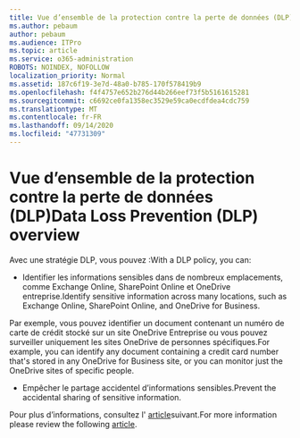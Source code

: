 ```yaml
---
title: Vue d’ensemble de la protection contre la perte de données (DLP)
ms.author: pebaum
author: pebaum
ms.audience: ITPro
ms.topic: article
ms.service: o365-administration
ROBOTS: NOINDEX, NOFOLLOW
localization_priority: Normal
ms.assetid: 187c6f19-3e7d-48a0-b785-170f578419b9
ms.openlocfilehash: f4f4757e652b276d44b266eef73f5b5161615281
ms.sourcegitcommit: c6692ce0fa1358ec3529e59ca0ecdfdea4cdc759
ms.translationtype: MT
ms.contentlocale: fr-FR
ms.lasthandoff: 09/14/2020
ms.locfileid: "47731309"
---
```

# <a name="data-loss-prevention-dlp-overview"></a><span data-ttu-id="643ab-102">Vue d’ensemble de la protection contre la perte de données (DLP)</span><span class="sxs-lookup"><span data-stu-id="643ab-102">Data Loss Prevention (DLP) overview</span></span>

<span data-ttu-id="643ab-103">Avec une stratégie DLP, vous pouvez :</span><span class="sxs-lookup"><span data-stu-id="643ab-103">With a DLP policy, you can:</span></span>

- <span data-ttu-id="643ab-104">Identifier les informations sensibles dans de nombreux emplacements, comme Exchange Online, SharePoint Online et OneDrive entreprise.</span><span class="sxs-lookup"><span data-stu-id="643ab-104">Identify sensitive information across many locations, such as Exchange Online, SharePoint Online, and OneDrive for Business.</span></span>


<span data-ttu-id="643ab-105">Par exemple, vous pouvez identifier un document contenant un numéro de carte de crédit stocké sur un site OneDrive Entreprise ou vous pouvez surveiller uniquement les sites OneDrive de personnes spécifiques.</span><span class="sxs-lookup"><span data-stu-id="643ab-105">For example, you can identify any document containing a credit card number that's stored in any OneDrive for Business site, or you can monitor just the OneDrive sites of specific people.</span></span>

- <span data-ttu-id="643ab-106">Empêcher le partage accidentel d’informations sensibles.</span><span class="sxs-lookup"><span data-stu-id="643ab-106">Prevent the accidental sharing of sensitive information.</span></span>


<span data-ttu-id="643ab-107">Pour plus d’informations, consultez l' [article](https://docs.microsoft.com/microsoft-365/compliance/data-loss-prevention-policies)suivant.</span><span class="sxs-lookup"><span data-stu-id="643ab-107">For more information please review the following [article](https://docs.microsoft.com/microsoft-365/compliance/data-loss-prevention-policies).</span></span>

